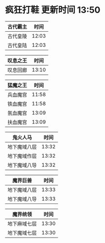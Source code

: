 # 疯狂打鞋 更新时间 13:50

| 古代霸主   | 时间    |
|--------|-------|
| 古代皇陵 | 12:03 |
| 古代皇陆 | 12:03 |

| 叹息之王   | 时间    |
|--------|-------|
| 叹息回廊 | 13:10 |

| 猛魔之王   | 时间    |
|--------|-------|
| 兵血魔宫 | 11:58 |
| 铁血魔宫 | 11:58 |
| 氛血魔宫 | 13:09 |
| 扶血魔宫 | 13:09 |

| 鬼火人马   | 时间    |
|--------|-------|
| 地下魔域八层 | 13:32 |
| 地下魔域作层 | 13:32 |
| 地下魔域八导 | 13:32 |

| 魔界巨兽   | 时间    |
|--------|-------|
| 地下魔域八层 | 13:33 |
| 地下魔域八导 | 13:33 |

| 魔界统领   | 时间    |
|--------|-------|
| 地下麻域七层 | 13:30 |
| 地下魔域七层 | 13:30 |